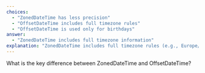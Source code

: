 ```yaml
---
choices:
  - "ZonedDateTime has less precision"
  - "OffsetDateTime includes full timezone rules"
  - "OffsetDateTime is used only for birthdays"
answer:
  - "ZonedDateTime includes full timezone information"
explanation: "ZonedDateTime includes full timezone rules (e.g., Europe/Paris), while OffsetDateTime includes only a fixed UTC offset (e.g., +05:30)."
---
```


What is the key difference between ZonedDateTime and OffsetDateTime?
